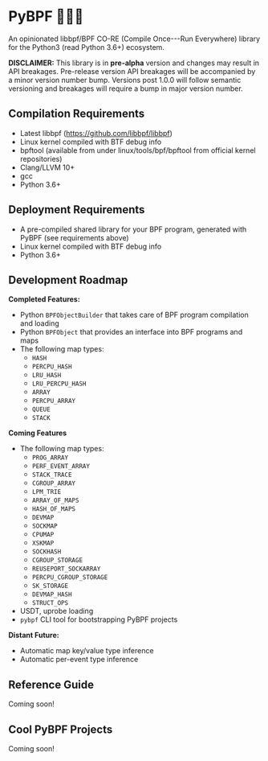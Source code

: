 # PyBPF 🐍💞🐝

An opinionated libbpf/BPF CO-RE (Compile Once---Run Everywhere) library for the Python3 (read Python 3.6+) ecosystem.

**DISCLAIMER:** This library is in **pre-alpha** version and changes may result in
API breakages. Pre-release version API breakages will be accompanied by a minor
version number bump. Versions post 1.0.0 will follow semantic versioning and
breakages will require a bump in major version number.

## Compilation Requirements

- Latest libbpf (https://github.com/libbpf/libbpf)
- Linux kernel compiled with BTF debug info
- bpftool (available from under linux/tools/bpf/bpftool from official kernel repositories)
- Clang/LLVM 10+
- gcc
- Python 3.6+

## Deployment Requirements

- A pre-compiled shared library for your BPF program, generated with PyBPF (see requirements above)
- Linux kernel compiled with BTF debug info
- Python 3.6+

## Development Roadmap

**Completed Features:**
- Python `BPFObjectBuilder` that takes care of BPF program compilation and loading
- Python `BPFObject` that provides an interface into BPF programs and maps
- The following map types:
    - `HASH`
    - `PERCPU_HASH`
    - `LRU_HASH`
    - `LRU_PERCPU_HASH`
    - `ARRAY`
    - `PERCPU_ARRAY`
    - `QUEUE`
    - `STACK`

**Coming Features**
- The following map types:
    - `PROG_ARRAY`
    - `PERF_EVENT_ARRAY`
    - `STACK_TRACE`
    - `CGROUP_ARRAY`
    - `LPM_TRIE`
    - `ARRAY_OF_MAPS`
    - `HASH_OF_MAPS`
    - `DEVMAP`
    - `SOCKMAP`
    - `CPUMAP`
    - `XSKMAP`
    - `SOCKHASH`
    - `CGROUP_STORAGE`
    - `REUSEPORT_SOCKARRAY`
    - `PERCPU_CGROUP_STORAGE`
    - `SK_STORAGE`
    - `DEVMAP_HASH`
    - `STRUCT_OPS`
- USDT, uprobe loading
- `pybpf` CLI tool for bootstrapping PyBPF projects

**Distant Future:**
- Automatic map key/value type inference
- Automatic per-event type inference

## Reference Guide

Coming soon!

## Cool PyBPF Projects

Coming soon!
